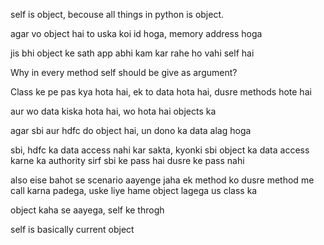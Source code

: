 self is object, becouse all things in python is object.

agar vo object hai to uska koi id hoga, memory address hoga

jis bhi object ke sath app abhi kam kar rahe ho vahi self hai

Why in every method self should be give as argument?

Class ke pe pas kya hota hai, ek to data hota hai, dusre methods hote hai

aur wo data kiska hota hai, wo hota hai objects ka

agar sbi aur hdfc do object hai, un dono ka data alag hoga

sbi, hdfc ka data access nahi kar sakta, kyonki sbi object ka data access karne ka authority sirf sbi ke pass hai dusre ke pass nahi

also eise bahot se scenario aayenge jaha ek method ko dusre method me call karna padega, uske liye hame object lagega us class ka

object kaha se aayega, self ke throgh

self is basically current object
